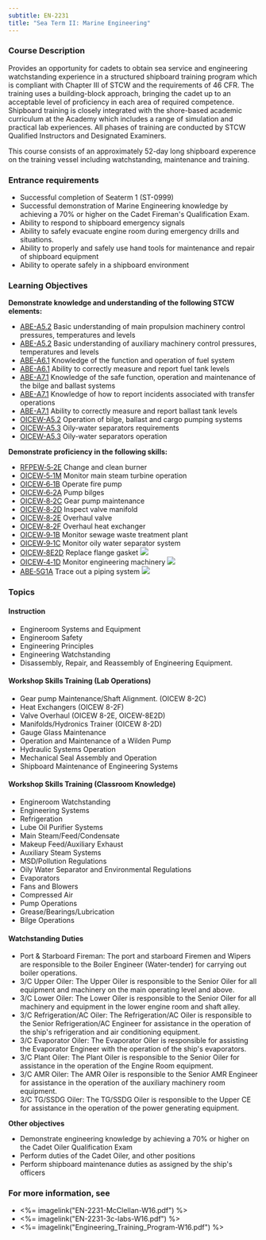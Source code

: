 ```yaml
---
subtitle: EN-2231
title: "Sea Term II: Marine Engineering"
---
```


### Course Description

Provides an opportunity for cadets to obtain sea service and engineering watchstanding experience in a structured shipboard training program which is compliant with Chapter III of STCW and the requirements of 46 CFR. The training uses a building-block approach, bringing the cadet up to an acceptable level of proficiency in each area of required competence. Shipboard training is closely integrated with the shore-based academic curriculum at the Academy which includes a range of simulation and practical lab experiences. All phases of training are conducted by STCW Qualified Instructors and Designated Examiners.

This course consists of an approximately 52-day long shipboard experence on the training vessel including watchstanding, maintenance and training.

### Entrance requirements

* Successful completion of Seaterm 1 (ST-0999)
* Successful demonstration of Marine Engineering knowledge by achieving a 70% or higher on the Cadet Fireman's Qualification Exam.
* Ability to respond to shipboard emergency signals
* Ability to safely evacuate engine room during emergency drills and situations.
* Ability to properly and safely use hand tools for maintenance and repair of shipboard equipment
* Ability to operate safely in a shipboard environment

### Learning Objectives

**Demonstrate knowledge and understanding of the following STCW elements:**

* [ABE-A5.2]({{site.baseurl}}/tables/35.html#ABE-A5.2) Basic understanding of main propulsion machinery control pressures, temperatures and levels
* [ABE-A5.2]({{site.baseurl}}/tables/35.html#ABE-A5.2) Basic understanding of auxiliary machinery control pressures, temperatures and levels
* [ABE-A6.1]({{site.baseurl}}/tables/35.html#ABE-A6.1) Knowledge of the function and operation of fuel system
* [ABE-A6.1]({{site.baseurl}}/tables/35.html#ABE-A6.1) Ability to correctly measure and report fuel tank levels 
* [ABE-A7.1]({{site.baseurl}}/tables/35.html#ABE-A7.1) Knowledge of the safe function, operation and maintenance of the bilge and ballast systems
* [ABE-A7.1]({{site.baseurl}}/tables/35.html#ABE-A7.1) Knowledge of how to report incidents associated with transfer operations
* [ABE-A7.1]({{site.baseurl}}/tables/35.html#ABE-A7.1) Ability to correctly measure and report ballast tank levels
* [OICEW-A5.2]({{site.baseurl}}/tables/31.html#OICEW-A5.2) Operation of bilge, ballast and cargo pumping systems
* [OICEW-A5.3]({{site.baseurl}}/tables/31.html#OICEW-A5.3) Oily-water separators requirements
* [OICEW-A5.3]({{site.baseurl}}/tables/31.html#OICEW-A5.3) Oily-water separators operation

**Demonstrate proficiency in the following skills:**

* [RFPEW‑5‑2E](RFPEW-5-2E) Change and clean burner
* [OICEW‑5‑1M](OICEW-5-1M) Monitor main steam turbine operation
* [OICEW‑6‑1B](OICEW-6-1B) Operate fire pump
* [OICEW‑6‑2A](OICEW-6-2A) Pump bilges
* [OICEW‑8‑2C](OICEW-8-2C) Gear pump maintenance
* [OICEW‑8‑2D](OICEW-8-2D) Inspect valve manifold
* [OICEW‑8‑2E](OICEW-8-2E) Overhaul valve
* [OICEW‑8‑2F](OICEW-8-2F) Overhaul heat exchanger
* [OICEW‑9‑1B](OICEW-9-1B) Monitor sewage waste treatment plant
* [OICEW‑9‑1C](OICEW-9-1C) Monitor oily water separator system
* [OICEW‑8E2D](OICEW-8E2D) Replace flange gasket ![]({{site.baseurl}}/assets/images/new.jpg)
* [OICEW‑4‑1D](OICEW-4-1D) Monitor engineering machinery ![]({{site.baseurl}}/assets/images/new.jpg)
* [ABE‑5G1A](ABE-5G1A) Trace out a piping system ![]({{site.baseurl}}/assets/images/new.jpg)

### Topics

#### Instruction
*  Engineroom Systems and Equipment
*  Engineroom Safety
*  Engineering Principles
*  Engineering Watchstanding
*  Disassembly, Repair, and Reassembly of Engineering Equipment.
 
#### Workshop Skills Training (Lab Operations)
 
*  Gear pump Maintenance/Shaft Alignment. (OICEW 8-2C)
*  Heat Exchangers (OICEW 8-2F)
*  Valve Overhaul (OICEW 8-2E, OICEW-8E2D)
*  Manifolds/Hydronics Trainer (OICEW 8-2D)
*  Gauge Glass Maintenance
*  Operation and Maintenance of a Wilden Pump
*  Hydraulic Systems Operation
*  Mechanical Seal Assembly and Operation
*  Shipboard Maintenance of Engineering Systems
 
#### Workshop Skills Training (Classroom Knowledge)
 
*  Engineroom Watchstanding
*  Engineering Systems
*  Refrigeration
*  Lube Oil Purifier Systems
*  Main Steam/Feed/Condensate
*  Makeup Feed/Auxiliary Exhaust
*  Auxiliary Steam Systems
*  MSD/Pollution Regulations
*  Oily Water Separator and Environmental Regulations
*  Evaporators
*  Fans and Blowers
*  Compressed Air
*  Pump Operations
*  Grease/Bearings/Lubrication
*  Bilge Operations
 
#### Watchstanding Duties
 
*  Port & Starboard Fireman:  The port and starboard Firemen and Wipers are responsible to the Boiler Engineer (Water-tender) for carrying out boiler operations.
*  3/C Upper Oiler:  The Upper Oiler is responsible to the Senior Oiler for all equipment and machinery on the main operating level and above.
*  3/C Lower Oiler:  The Lower Oiler is responsible to the Senior Oiler for all machinery and equipment in the lower engine room and shaft alley.
*  3/C Refrigeration/AC Oiler:  The Refrigeration/AC Oiler is responsible to the Senior Refrigeration/AC Engineer for assistance in the operation of the ship's refrigeration and air conditioning equipment.
*  3/C Evaporator Oiler:  The Evaporator Oiler is responsible for assisting the Evaporator Engineer with the operation of the ship's evaporators.
*  3/C Plant Oiler:  The Plant Oiler is responsible to the Senior Oiler for assistance in the operation of the Engine Room equipment.
*  3/C AMR Oiler:  The AMR Oiler is responsible to the Senior AMR Engineer for assistance in the operation of the auxiliary machinery room equipment.
*  3/C TG/SSDG Oiler:  The TG/SSDG Oiler is responsible to the Upper CE for assistance in the operation of the power generating equipment.
 


**Other objectives**

* Demonstrate engineering knowledge by achieving a 70% or higher on the Cadet Oiler Qualification Exam
* Perform duties of the Cadet Oiler, and other positions
* Perform shipboard maintenance duties as assigned by the ship's officers


### For more information, see 

* <%= imagelink("EN-2231-McClellan-W16.pdf") %> 
* <%= imagelink("EN-2231-3c-labs-W16.pdf") %> 
* <%= imagelink("Engineering_Training_Program-W16.pdf") %> 



